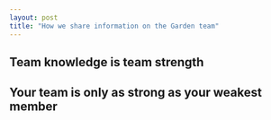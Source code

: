 ```yaml
---
layout: post
title: "How we share information on the Garden team"
---
```


## Team knowledge is team strength
## Your team is only as strong as your weakest member
